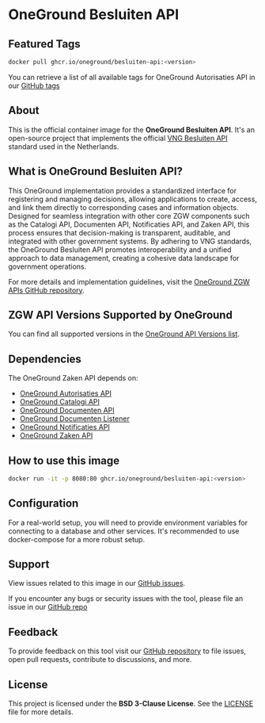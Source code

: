 # OneGround Besluiten API

## Featured Tags

 ```bash
 docker pull ghcr.io/oneground/besluiten-api:<version>
 ```

You can retrieve a list of all available tags for OneGround Autorisaties API in our [GitHub tags](https://github.com/OneGround/ZGW-APIs/tags)

## About

This is the official container image for the **OneGround Besluiten API**. It's an open-source project that implements the official [VNG Besluiten API](https://vng-realisatie.github.io/gemma-zaken/standaard/besluiten) standard used in the Netherlands.

## What is OneGround Besluiten API?

This OneGround implementation provides a standardized interface for registering and managing decisions, allowing applications to create, access, and link them directly to corresponding cases and information objects. Designed for seamless integration with other core ZGW components such as the Catalogi API, Documenten API, Notificaties API, and Zaken API, this process ensures that decision-making is transparent, auditable, and integrated with other government systems. By adhering to VNG standards, the OneGround Besluiten API promotes interoperability and a unified approach to data management, creating a cohesive data landscape for government operations.

For more details and implementation guidelines, visit the [OneGround ZGW APIs GitHub repository](https://github.com/OneGround/ZGW-APIs).

## ZGW API Versions Supported by OneGround

You can find all supported versions in the [OneGround API Versions list](https://dev.oneground.nl/docs/api-versions).

## Dependencies

The OneGround Zaken API depends on:

- [OneGround Autorisaties API](https://github.com/OneGround/ZGW-APIs/pkgs/container/autorisaties-api)
- [OneGround Catalogi API](https://github.com/OneGround/ZGW-APIs/pkgs/container/catalogi-api)
- [OneGround Documenten API](https://github.com/OneGround/ZGW-APIs/pkgs/container/documenten-api)
- [OneGround Documenten Listener](https://github.com/OneGround/ZGW-APIs/pkgs/container/documenten-listener)
- [OneGround Notificaties API](https://github.com/OneGround/ZGW-APIs/pkgs/container/notificaties-api)
- [OneGround Zaken API](https://github.com/OneGround/ZGW-APIs/pkgs/container/zaken-api)

## How to use this image

```bash
docker run -it -p 8080:80 ghcr.io/oneground/besluiten-api:<version>
```

## Configuration

For a real-world setup, you will need to provide environment variables for connecting to a database and other services. It's recommended to use docker-compose for a more robust setup.

## Support

View issues related to this image in our [GitHub issues](https://github.com/OneGround/ZGW-APIs/issues).

If you encounter any bugs or security issues with the tool, please file an issue in our [GitHub repo](https://github.com/OneGround/ZGW-APIs/issues/new/choose)

## Feedback

To provide feedback on this tool visit our [GitHub repository](https://github.com/OneGround/ZGW-APIs) to file issues, open pull requests, contribute to discussions, and more.

## License

This project is licensed under the **BSD 3-Clause License**. See the [LICENSE](https://github.com/OneGround/ZGW-APIs/blob/main/LICENSE) file for more details.
